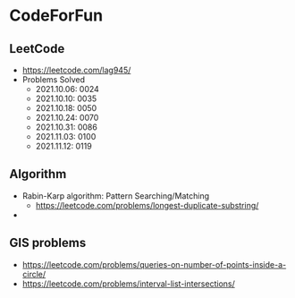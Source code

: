 # CodeForFun
## LeetCode 
- https://leetcode.com/lag945/
- Problems Solved
  - 2021.10.06: 0024
  - 2021.10.10: 0035
  - 2021.10.18: 0050
  - 2021.10.24: 0070
  - 2021.10.31: 0086
  - 2021.11.03: 0100
  - 2021.11.12: 0119
## Algorithm
- Rabin-Karp algorithm: Pattern Searching/Matching
  - https://leetcode.com/problems/longest-duplicate-substring/
-   
## GIS problems
- https://leetcode.com/problems/queries-on-number-of-points-inside-a-circle/
- https://leetcode.com/problems/interval-list-intersections/
